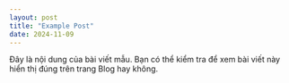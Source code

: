 ```yaml
---
layout: post
title: "Example Post"
date: 2024-11-09
---
```


Đây là nội dung của bài viết mẫu. Bạn có thể kiểm tra để xem bài viết này hiển thị đúng trên trang Blog hay không.
